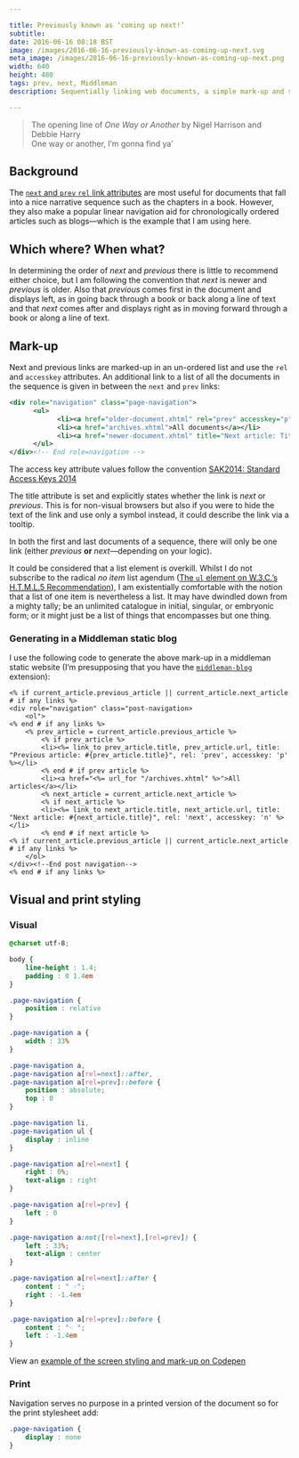 ```yaml
---

title: Previously known as ‘coming up next!’
subtitle:
date: 2016-06-16 08:18 BST
image: /images/2016-06-16-previously-known-as-coming-up-next.svg
meta_image: /images/2016-06-16-previously-known-as-coming-up-next.png
width: 640
height: 480
tags: prev, next, Middleman
description: Sequentially linking web documents, a simple mark-up and styling example with some wooly logical thinking.

---
```


<blockquote>
<footer>The opening line of <cite>One Way or Another</cite> by Nigel Harrison and Debbie Harry</footer>
One way or another, I’m gonna find ya’
</blockquote>

## Background

The [`next` and `prev` `rel` link attributes](http://www.w3.org/TR/html5/links.html#sequential-link-types) are most useful for documents that fall into a nice narrative sequence such as the chapters in a book. However, they also make a popular linear navigation aid for chronologically ordered articles such as blogs—which is the example that I am using here.

## Which where? When what?

In determining the order of *next* and *previous* there is little to recommend either choice, but I am following the convention that <dfn>next</dfn> is newer and <dfn>previous</dfn> is older. Also that *previous* comes first in the document and displays left, as in going back through a book or back along a line of text and that *next* comes after and displays right as in moving forward through a book or along a line of text.

## Mark-up

Next and previous links are marked-up in an un-ordered list and use the `rel` and `accesskey` attributes. An additional link to a list of all the documents in the sequence is given in between the `next` and `prev` links:

``` xml
<div role="navigation" class="page-navigation">
	  <ul>
			<li><a href="older-document.xhtml" rel="prev" accesskey="p" title="Previous article: Title of older document">Title of older document</a></li>
			<li><a href="archives.xhtml">All documents</a></li>
			<li><a href="newer-document.xhtml" title="Next article: Title of newer document" rel="next" accesskey="n">Title of newer document</a></li>
	  </ul>
</div><!-- End role=navigation -->
```

The access key attribute values follow the convention [SAK2014: Standard Access Keys 2014](http://www.standardaccesskeys.com/SAK2014/)

The title attribute is set and explicitly states whether the link is *next* or *previous*. This is for non-visual browsers but also if you were to hide the text of the link and use only a symbol instead, it could describe the link via a tooltip.

In both the first and last documents of a sequence, there will only be one link (either *previous* **or** *next*—depending on your logic).

It could be considered that a list element is overkill. Whilst I do not subscribe to the radical *no item* list agendum ([The <code>ul</code> element on <abbr title="World Wide Web Consortium">W.3.C.</abbr>’s <abbr title="HyperText Markup Language">H.T.M.L.</abbr>5 Recommendation](http://www.w3.org/TR/html5/grouping-content.html#the-ul-element")), I am existentially comfortable with the notion that a list of one item is nevertheless a list. It may have dwindled down from a mighty tally; be an unlimited catalogue in initial, singular, or embryonic form; or it might just be a list of things that encompasses but one thing.

### Generating in a Middleman static blog

I use the following code to generate the above mark-up in a middleman static website (I’m presupposing that you have the [`middleman-blog`](https://github.com/middleman/middleman-blog) extension):

``` eruby
<% if current_article.previous_article || current_article.next_article # if any links %>
<div role="navigation" class="post-navigation>
	<ol">
<% end # if any links %>
	<% prev_article = current_article.previous_article %>
		<% if prev_article %>
		<li><%= link_to prev_article.title, prev_article.url, title: "Previous article: #{prev_article.title}", rel: 'prev', accesskey: 'p' %></li>
		<% end # if prev article %>
		<li><a href="<%= url_for "/archives.xhtml" %>">All articles</a></li>
		<% next_article = current_article.next_article %>
		<% if next_article %>
		<li><%= link_to next_article.title, next_article.url, title: "Next article: #{next_article.title}", rel: 'next', accesskey: 'n' %></li>
		<% end # if next article %>
<% if current_article.previous_article || current_article.next_article # if any links %>
	</ol>
</div><!--End post navigation-->
<% end # if any links %>
```

## Visual and print styling

### Visual

``` css
@charset utf-8;

body {
	line-height : 1.4;
	padding : 0 1.4em
}

.page-navigation {
	position : relative
}

.page-navigation a {
	width : 33%
}

.page-navigation a,
.page-navigation a[rel=next]::after,
.page-navigation a[rel=prev]::before {
	position : absolute;
	top : 0
}

.page-navigation li,
.page-navigation ul {
	display : inline
}

.page-navigation a[rel=next] {
	right : 0%;
	text-align : right
}

.page-navigation a[rel=prev] {
	left : 0
}

.page-navigation a:not([rel=next],[rel=prev]) {
	left : 33%;
	text-align : center
}

.page-navigation a[rel=next]::after {
	content : " ☞";
	right : -1.4em
}

.page-navigation a[rel=prev]::before {
	content : "☜ ";
	left : -1.4em
}
```

View an [example of the screen styling and mark-up on Codepen](http://codepen.io/FearGoidte/details/eprEpO/)

### Print

Navigation serves no purpose in a printed version of the document so for the print stylesheet add:

``` css
.page-navigation {
	display : none
}
```
